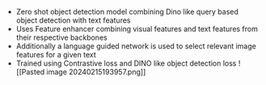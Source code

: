 
* Zero shot object detection model combining Dino like query based object detection with text features
* Uses Feature enhancer combining visual features and text features from their respective backbones
* Additionally a language guided network is used to select relevant image features for a given text
* Trained using Contrastive loss and DINO like object detection loss
![[Pasted image 20240215193957.png]]